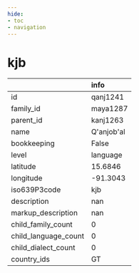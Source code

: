 ```yaml
---
hide:
- toc
- navigation
---
```

# kjb
|                      | info       |
|:---------------------|:-----------|
| id                   | qanj1241   |
| family_id            | maya1287   |
| parent_id            | kanj1263   |
| name                 | Q'anjob'al |
| bookkeeping          | False      |
| level                | language   |
| latitude             | 15.6846    |
| longitude            | -91.3043   |
| iso639P3code         | kjb        |
| description          | nan        |
| markup_description   | nan        |
| child_family_count   | 0          |
| child_language_count | 0          |
| child_dialect_count  | 0          |
| country_ids          | GT         |